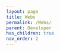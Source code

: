 ```yaml
---
layout: page
title: Webs
permalink: /Webs/
parent: Developer
has_children: true
nav_order: 2
---
```



